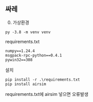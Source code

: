 ## 싸레

0. 가상환경

```
py -3.8 -m venv venv
```

requirements.txt

```
numpy==1.24.4
msgpack-rpc-python==0.4.1
pywin32==308
```

설치

```
pip install -r .\requirements.txt
pip install airsim
```

requirements.txt에 airsim 넣으면 오류발생
